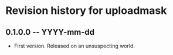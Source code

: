 # Revision history for uploadmask

## 0.1.0.0 -- YYYY-mm-dd

* First version. Released on an unsuspecting world.
